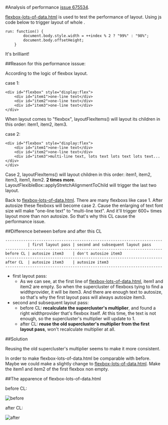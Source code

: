 #Analysis of performance [issue 675534](https://bugs.chromium.org/p/chromium/issues/detail?id=675534).

[flexbox-lots-of-data.html](https://chromium.googlesource.com/chromium/src/+/master/third_party/WebKit/PerformanceTests/Layout/flexbox-lots-of-data.html) is used to test the performance of layout. Using js code below to trigger layout of whole <body>.

	run: function() {
            document.body.style.width = ++index % 2 ? "99%" : "98%";
            document.body.offsetHeight;
        }

It's brilliant!


##Reason for this performance isssue:

According to the logic of flexbox layout.

case 1:

	<div id="flexbox" style="display:flex">
		<div id="item1">one-line text</div>
		<div id="item2">one-line text</div>
		<div id="item3">one-line text</div>
	</div>
When layout comes to "flexbox", layoutFlexItems() will layout its children in this order: item1, item2, item3.

case 2:

	<div id="flexbox" style="display:flex">
		<div id="item1">one-line text</div>
		<div id="item2">one-line text</div>
		<div id="item3">multi-line text, lots text lots text lots text...</div>
	</div>
Case 2, layoutFlexItems() will layout children in this order: item1, item2, item3, item1, item2. **2 times more**. LayoutFlexibleBox::applyStretchAlignmentToChild will trigger the last two layout.

Back to [flexbox-lots-of-data.html](https://chromium.googlesource.com/chromium/src/+/master/third_party/WebKit/PerformanceTests/Layout/flexbox-lots-of-data.html). There are many flexboxs like case 1. After autosize these flexboxs will become case 2. Cause the enlarging of text font size will make "one-line text" to "multi-line text". And it'll trigger 600+ times layout more than non autosize. So that's why this CL cause the performance issue.

##Difference between before and after this CL

	----------------------------------------------------------------------
	          | first layout pass | second and subsequent layout pass 
	----------------------------------------------------------------------
	before CL | autosize item3    | don't autosize item3              
	----------------------------------------------------------------------
	after CL  | autosize item3    | autosize item3             
	----------------------------------------------------------------------

- first layout pass:
	- As we can see, at the first line of [flexbox-lots-of-data.html](https://chromium.googlesource.com/chromium/src/+/master/third_party/WebKit/PerformanceTests/Layout/flexbox-lots-of-data.html),  item1 and item2 are empty. So when the supercluster of flexboxs tying to find a widthprovider, it will be item3. And there are enough text to autosize, so that's why the first layout pass will always autosize item3.
-  second and subsequent layout pass:
	- before CL: **recalculate the supercluster's multiplier**, and found a right widthprovider that's flexbox itself. At this time, the text is not enough, so the supercluster's multiplier will update to 1.
	- after CL: **reuse the old supercluster's multiplier from the first layout pass**, won't recalculate multiplier at all.


##Solution

Reusing the old supercluster's multiplier seems to make it more consistent.

In order to make flexbox-lots-of-data.html be comparable with before. Maybe we could make a slightly change  to [flexbox-lots-of-data.html](https://chromium.googlesource.com/chromium/src/+/master/third_party/WebKit/PerformanceTests/Layout/flexbox-lots-of-data.html). Make the item1 and item2 of the first flexbox non empty.


##The apparence of flexbox-lots-of-data.html

before CL:

![before](http://i.imgur.com/dLMTOuZ.png) 

after CL:

![after](http://i.imgur.com/evpDRKf.png)

 
